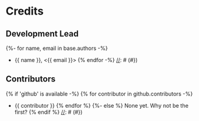 # Credits

## Development Lead

[//]: # ({# pkglts, doc.authors)
{%- for name, email in base.authors -%}
* {{ name }}, <{{ email }}>
{% endfor -%}
[//]: # (#})

## Contributors

[//]: # ({# pkglts, doc.contributors)
{% if 'github' is available -%}
{% for contributor in github.contributors -%}
* {{ contributor }}
{% endfor %}
{%- else %}
None yet. Why not be the first?
{% endif %}
[//]: # (#})

